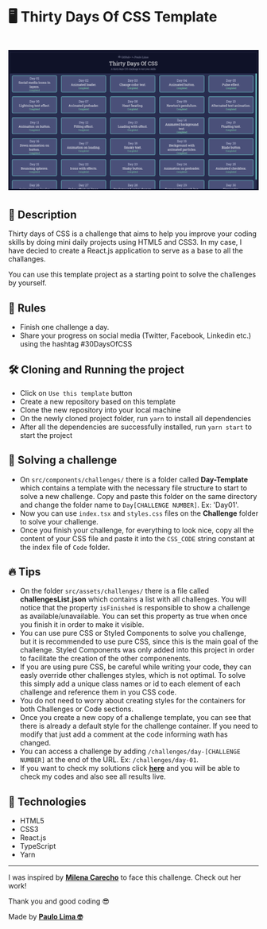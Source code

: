 # 🖥️ Thirty Days Of CSS Template

<h1 align="center">
  <img src=".github/app-logo.png" />
</h1>

## 🔎️ Description

Thirty days of CSS is a challenge that aims to help you improve your coding skills by doing mini daily projects using HTML5 and CSS3. In my case, I have decied to create a React.js application to serve as a base to all the challanges.

You can use this template project as a starting point to solve the challenges by yourself.

## 👀️ Rules

- Finish one challenge a day.
- Share your progress on social media (Twitter, Facebook, Linkedin etc.) using the hashtag #30DaysOfCSS

## 🛠️ Cloning and Running the project

- Click on `Use this template` button
- Create a new repository based on this template
- Clone the new repository into your local machine
- On the newly cloned project folder, run `yarn` to install all dependencies
- After all the dependencies are successfully installed, run `yarn start` to start the project

## 🔌️ Solving a challenge

- On `src/components/challenges/` there is a folder called **Day-Template** which contains a template with the necessary file structure to start to solve a new challenge. Copy and paste this folder on the same directory and change the folder name to `Day[CHALLENGE NUMBER]`. Ex: 'Day01'.
- Now you can use `index.tsx` and `styles.css` files on the **Challenge** folder to solve your challenge.
- Once you finish your challenge, for everything to look nice, copy all the content of your CSS file and paste it into the `CSS_CODE` string constant at the index file of `Code` folder.

## 🔥️ Tips

- On the folder `src/assets/challenges/` there is a file called **challengesList.json** which contains a list with all challenges. You will notice that the property `isFinished` is responsible to show a challenge as available/unavailable. You can set this property as true when once you finish it in order to make it visible.
- You can use pure CSS or Styled Components to solve you challenge, but it is recommended to use pure CSS, since this is the main goal of the challenge. Styled Components was only added into this project in order to facilitate the creation of the other componenents.
- If you are using pure CSS, be careful while writing your code, they can easly override other challenges styles, which is not optimal. To solve this simply add a unique class names or id to each element of each challenge and reference them in you CSS code.
- You do not need to worry about creating styles for the containers for both Challenges or Code sections.
- Once you create a new copy of a challenge template, you can see that there is already a default style for the challenge container. If you need to modify that just add a comment at the code informing wath has changed.
- You can access a challenge by adding `/challenges/day-[CHALLENGE NUMBER]` at the end of the URL. Ex: `/challenges/day-01`.
- If you want to check my solutions click **<a href="https://github.com/PauloPHLP/ThirtyDaysOfCSS" target="__blank">here</a>** and you will be able to check my codes and also see all results live.

## 🚀️ Technologies

- HTML5
- CSS3
- React.js
- TypeScript
- Yarn

---

I was inspired by **<a href="https://github.com/MilenaCarecho/30diasDeCSS" target="__blank">Milena Carecho</a>** to face this challenge. Check out her work!

Thank you and good coding 😎️

Made by **<a href="https://paulophlp.github.io/portfolio/" target="__blank">Paulo Lima 🤓️</a>**
